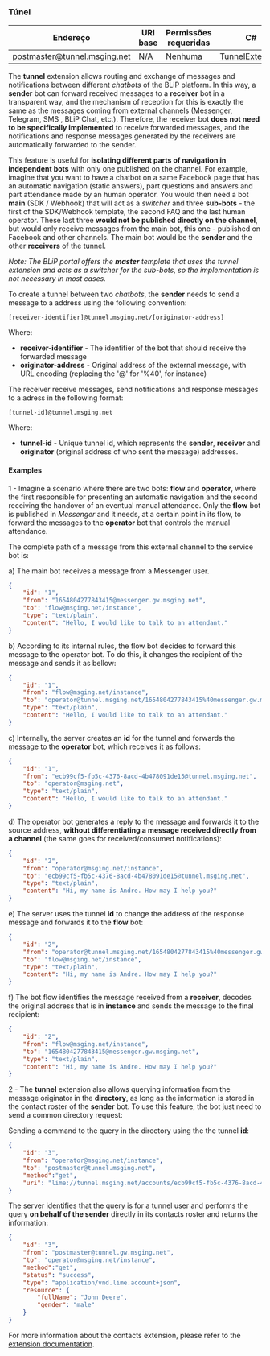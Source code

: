 ### Túnel
| Endereço                     | URI base      | Permissões requeridas   | C#              |
|------------------------------|---------------|-------------------------|-----------------|
| postmaster@tunnel.msging.net | N/A | Nenhuma | [TunnelExtension](https://github.com/takenet/messaginghub-client-csharp/blob/master/src/Takenet.MessagingHub.Client/Extensions/Tunnel/TunnelExtension.cs) |

The **tunnel** extension allows routing and exchange of messages and notifications between different *chatbots* of the BLiP platform. In this way, a **sender** bot can forward received messages to a **receiver** bot in a transparent way, and the mechanism of reception for this is exactly the same as the messages coming from external channels (Messenger, Telegram, SMS , BLiP Chat, etc.). Therefore, the receiver bot **does not need to be specifically implemented** to receive forwarded messages, and the notifications and response messages generated by the receivers are automatically forwarded to the sender.

This feature is useful for **isolating different parts of navigation in independent bots** with only one published on the channel. For example, imagine that you want to have a chatbot on a same Facebook page that has an automatic navigation (static answers), part questions and answers and part attendance made by an human operator. You would then need a bot **main** (SDK / Webhook) that will act as a *switcher* and three **sub-bots** - the first of the SDK/Webhook template, the second FAQ and the last human operator. These last three **would not be published directly on the channel**, but would only receive messages from the main bot, this one - published on Facebook and other channels. The main bot would be the **sender** and the other **receivers** of the tunnel.

*Note: The BLiP portal offers the **master** template that uses the tunnel extension and acts as a switcher for the sub-bots, so the implementation is not necessary in most cases.*

To create a tunnel between two *chatbots*, the **sender** needs to send a message to a address using the following convention:

```
[receiver-identifier]@tunnel.msging.net/[originator-address]
```
Where:
- **receiver-identifier** - The identifier of the bot that should receive the forwarded message
- **originator-address** - Original address of the external message, with URL encoding (replacing the '@' for '%40', for instance)

The receiver receive messages, send notifications and response messages to a adress in the following format:

```
[tunnel-id]@tunnel.msging.net
```
Where:
- **tunnel-id** - Unique tunnel id, which represents the **sender**, **receiver** and **originator** (original address of who sent the message) addresses.

#### Examples

1 - Imagine a scenario where there are two bots: **flow** and **operator**, where the first responsible for presenting an automatic navigation and the second receiving the handover of an eventual manual attendance. Only the **flow** bot is published in *Messenger* and it needs, at a certain point in its flow, to forward the messages to the **operator** bot that controls the manual attendance.

The complete path of a message from this external channel to the service bot is:

a) The main bot receives a message from a Messenger user.
```json
{
    "id": "1",
    "from": "1654804277843415@messenger.gw.msging.net",
    "to": "flow@msging.net/instance",
    "type": "text/plain",
    "content": "Hello, I would like to talk to an attendant."
}
```

b) According to its internal rules, the flow bot decides to forward this message to the operator bot. To do this, it changes the recipient of the message and sends it as bellow:

```json
{
    "id": "1",
    "from": "flow@msging.net/instance",
    "to": "operator@tunnel.msging.net/1654804277843415%40messenger.gw.msging.net",
    "type": "text/plain",
    "content": "Hello, I would like to talk to an attendant."
}
```

c) Internally, the server creates an **id** for the tunnel and forwards the message to the **operator** bot, which receives it as follows:

```json
{
    "id": "1",
    "from": "ecb99cf5-fb5c-4376-8acd-4b478091de15@tunnel.msging.net",
    "to": "operator@msging.net",    
    "type": "text/plain",
    "content": "Hello, I would like to talk to an attendant."
}
```

d) The operator bot generates a reply to the message and forwards it to the source address, **without differentiating a message received directly from a channel** (the same goes for received/consumed notifications):

```json
{
    "id": "2",
    "from": "operator@msging.net/instance",
    "to": "ecb99cf5-fb5c-4376-8acd-4b478091de15@tunnel.msging.net",    
    "type": "text/plain",
    "content": "Hi, my name is Andre. How may I help you?"
}
```

e) The server uses the tunnel **id** to change the address of the response message and forwards it to the **flow** bot:

```json
{
    "id": "2",
    "from": "operator@tunnel.msging.net/1654804277843415%40messenger.gw.msging.net",
    "to": "flow@msging.net/instance",    
    "type": "text/plain",
    "content": "Hi, my name is Andre. How may I help you?"
}
```

f) The bot flow identifies the message received from a **receiver**, decodes the original address that is in **instance** and sends the message to the final recipient:

```json
{
    "id": "2",
    "from": "flow@msging.net/instance",
    "to": "1654804277843415@messenger.gw.msging.net",    
    "type": "text/plain",
    "content": "Hi, my name is Andre. How may I help you?"
}
```

2 - The **tunnel** extension also allows querying information from the message originator in the **directory**, as long as the information is stored in the contact roster of the **sender** bot. To use this feature, the bot just need to send a common directory request:

Sending a command to the query in the directory using the the tunnel **id**:

```json
{
    "id": "3",
    "from": "operator@msging.net/instance",
    "to": "postmaster@tunnel.msging.net",    
    "method":"get",
    "uri": "lime://tunnel.msging.net/accounts/ecb99cf5-fb5c-4376-8acd-4b478091de15"
}
```
The server identifies that the query is for a tunnel user and performs the query **on behalf of the sender** directly in its contacts roster and returns the information:

```json
{
    "id": "3",
    "from": "postmaster@tunnel.gw.msging.net",    
    "to": "operator@msging.net/instance",
    "method":"get",
    "status": "success",
    "type": "application/vnd.lime.account+json",
    "resource": {
        "fullName": "John Deere",
        "gender": "male"
    }    
}
```
For more information about the contacts extension, please refer to the [extension documentation](https://portal.blip.ai/#/docs/extensions/contacts).
